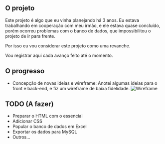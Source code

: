 ## O projeto

Este projeto é algo que eu vinha planejando há 3 anos. Eu estava trabalhando em cooperação com meu irmão, e ele estava quase concluído, porém ocorreu problemas com o banco de dados, que impossibilitou o projeto de ir para frente.

Por isso eu vou considerar este projeto como uma revanche.

Vou registrar aqui cada avanço feito até o momento.

## O progresso
- Concepção de novas ideias e wireframe: Anotei algumas ideias para o front e back-end, e fiz um wireframe de baixa fidelidade.
![Wireframe](https://i.imgur.com/xVdDowj.png)

## TODO (A fazer)
- Preparar o HTML com o essencial
- Adicionar CSS
- Popular o banco de dados em Excel
- Exportar os dados para MySQL
- Outros...

